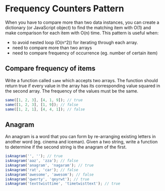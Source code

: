 # Frequency Counters Pattern

When you have to compare more than two data instances, you can create a dictionary (or JavaScript object) to find the matching item with O(1) and make comparison for each item with O(n) time.
This pattern is useful when:

- to avoid nested loop (O(n^2)) for iterating through each array.
- need to compare more than two arrays
- need to compare frequency of occurrence (eg. number of certain item)

## Compare frequency of items

Write a function called `same` which accepts two arrays. The function should return true if every value in the array has its corresponding value squared in the second array. The frequency of the values must be the same.

```js
same([1, 2, 3], [4, 1, 9]); // true
same([1, 2, 3], [1, 9]); // false
same([1, 2, 1], [4, 4, 1]); // false
```

## Anagram

An anagram is a word that you can form by re-arranging existing letters in another word (eg. cinema and iceman).
Given a two string, write a function to determine if the second string is the anagram of the first.

```js
isAnagram('', ''); // true
isAnagram('aaz', 'zza'); // false
isAnagram('anagram', 'nagaram'); // true
isAnagram('rat', 'car'); // false
isAnagram('awesome', 'awesom'); // false
isAnagram('qwerty', 'qeyrwt'); // true
isAnagram('texttwisttime', 'timetwisttext'); // true
```
